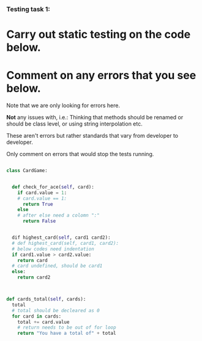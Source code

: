 ### Testing task 1:

# Carry out static testing on the code below.

# Comment on any errors that you see below.

Note that we are only looking for errors here.

**Not** any issues with, i.e.:
Thinking that methods should be renamed or should be class level, or using string interpolation etc.

These aren't errors but rather standards that vary from developer to developer.

Only comment on errors that would stop the tests running.

```python

class CardGame:


  def check_for_ace(self, card):
    if card.value = 1:
    # card.value == 1:
      return True
    else
    # after else need a colomn ":"
      return False


  dif highest_card(self, card1 card2):
  # def highest_card(self, card1, card2):
  # below codes need indentation
  if card1.value > card2.value:
    return card
  # card undefined, should be card1
  else:
    return card2



def cards_total(self, cards):
  total
  # total should be decleared as 0
  for card in cards:
    total += card.value
    # return needs to be out of for loop
    return "You have a total of" + total

```
